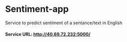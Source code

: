 # Sentiment-app

Service to predict sentiment of a sentance/text in English

#### Service URL: http://40.69.72.232:5000/
